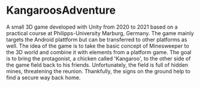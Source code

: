 ﻿# KangaroosAdventure

A small 3D game developed with Unity from 2020 to 2021 based on a practical course at Philipps-University Marburg, Germany. The game mainly targets the Android plattform but can be transferred to other platforms as well. The idea of the game is to take the basic concept of Minesweeper to the 3D world and combine it with elements from a platform game. The goal is to bring the protagonist, a chicken called 'Kangaroo', to the other side of the game field back to his friends. Unfortunately, the field is full of hidden mines, threatening the reunion. Thankfully, the signs on the ground help to find a secure way back home.
